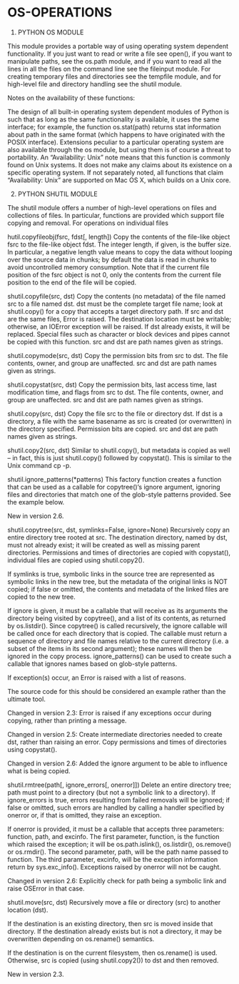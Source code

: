 # OS-OPERATIONS


1. PYTHON OS MODULE

This module provides a portable way of using operating system dependent functionality. If you just want to read or write a file see open(), if you want to manipulate paths, see the os.path module, and if you want to read all the lines in all the files on the command line see the fileinput module. For creating temporary files and directories see the tempfile module, and for high-level file and directory handling see the shutil module.

Notes on the availability of these functions:

The design of all built-in operating system dependent modules of Python is such that as long as the same functionality is available, it uses the same interface; for example, the function os.stat(path) returns stat information about path in the same format (which happens to have originated with the POSIX interface).
Extensions peculiar to a particular operating system are also available through the os module, but using them is of course a threat to portability.
An “Availability: Unix” note means that this function is commonly found on Unix systems. It does not make any claims about its existence on a specific operating system.
If not separately noted, all functions that claim “Availability: Unix” are supported on Mac OS X, which builds on a Unix core.


2. PYTHON SHUTIL MODULE

The shutil module offers a number of high-level operations on files and collections of files. In particular, functions are provided which support file copying and removal. For operations on individual files

hutil.copyfileobj(fsrc, fdst[, length])
Copy the contents of the file-like object fsrc to the file-like object fdst. The integer length, if given, is the buffer size. In particular, a negative length value means to copy the data without looping over the source data in chunks; by default the data is read in chunks to avoid uncontrolled memory consumption. Note that if the current file position of the fsrc object is not 0, only the contents from the current file position to the end of the file will be copied.

shutil.copyfile(src, dst)
Copy the contents (no metadata) of the file named src to a file named dst. dst must be the complete target file name; look at shutil.copy() for a copy that accepts a target directory path. If src and dst are the same files, Error is raised. The destination location must be writable; otherwise, an IOError exception will be raised. If dst already exists, it will be replaced. Special files such as character or block devices and pipes cannot be copied with this function. src and dst are path names given as strings.

shutil.copymode(src, dst)
Copy the permission bits from src to dst. The file contents, owner, and group are unaffected. src and dst are path names given as strings.

shutil.copystat(src, dst)
Copy the permission bits, last access time, last modification time, and flags from src to dst. The file contents, owner, and group are unaffected. src and dst are path names given as strings.

shutil.copy(src, dst)
Copy the file src to the file or directory dst. If dst is a directory, a file with the same basename as src is created (or overwritten) in the directory specified. Permission bits are copied. src and dst are path names given as strings.

shutil.copy2(src, dst)
Similar to shutil.copy(), but metadata is copied as well – in fact, this is just shutil.copy() followed by copystat(). This is similar to the Unix command cp -p.

shutil.ignore_patterns(*patterns)
This factory function creates a function that can be used as a callable for copytree()‘s ignore argument, ignoring files and directories that match one of the glob-style patterns provided. See the example below.

New in version 2.6.

shutil.copytree(src, dst, symlinks=False, ignore=None)
Recursively copy an entire directory tree rooted at src. The destination directory, named by dst, must not already exist; it will be created as well as missing parent directories. Permissions and times of directories are copied with copystat(), individual files are copied using shutil.copy2().

If symlinks is true, symbolic links in the source tree are represented as symbolic links in the new tree, but the metadata of the original links is NOT copied; if false or omitted, the contents and metadata of the linked files are copied to the new tree.

If ignore is given, it must be a callable that will receive as its arguments the directory being visited by copytree(), and a list of its contents, as returned by os.listdir(). Since copytree() is called recursively, the ignore callable will be called once for each directory that is copied. The callable must return a sequence of directory and file names relative to the current directory (i.e. a subset of the items in its second argument); these names will then be ignored in the copy process. ignore_patterns() can be used to create such a callable that ignores names based on glob-style patterns.

If exception(s) occur, an Error is raised with a list of reasons.

The source code for this should be considered an example rather than the ultimate tool.

Changed in version 2.3: Error is raised if any exceptions occur during copying, rather than printing a message.

Changed in version 2.5: Create intermediate directories needed to create dst, rather than raising an error. Copy permissions and times of directories using copystat().

Changed in version 2.6: Added the ignore argument to be able to influence what is being copied.

shutil.rmtree(path[, ignore_errors[, onerror]])
Delete an entire directory tree; path must point to a directory (but not a symbolic link to a directory). If ignore_errors is true, errors resulting from failed removals will be ignored; if false or omitted, such errors are handled by calling a handler specified by onerror or, if that is omitted, they raise an exception.

If onerror is provided, it must be a callable that accepts three parameters: function, path, and excinfo. The first parameter, function, is the function which raised the exception; it will be os.path.islink(), os.listdir(), os.remove() or os.rmdir(). The second parameter, path, will be the path name passed to function. The third parameter, excinfo, will be the exception information return by sys.exc_info(). Exceptions raised by onerror will not be caught.

Changed in version 2.6: Explicitly check for path being a symbolic link and raise OSError in that case.

shutil.move(src, dst)
Recursively move a file or directory (src) to another location (dst).

If the destination is an existing directory, then src is moved inside that directory. If the destination already exists but is not a directory, it may be overwritten depending on os.rename() semantics.

If the destination is on the current filesystem, then os.rename() is used. Otherwise, src is copied (using shutil.copy2()) to dst and then removed.

New in version 2.3.




